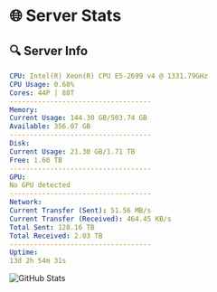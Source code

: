 # 🌐 Server Stats
## 🔍 Server Info
```yaml
CPU: Intel(R) Xeon(R) CPU E5-2699 v4 @ 1331.79GHz
CPU Usage: 0.60%
Cores: 44P | 88T
-----------------------------------
Memory:
Current Usage: 144.30 GB/503.74 GB
Available: 356.07 GB
-----------------------------------
Disk:
Current Usage: 21.30 GB/1.71 TB
Free: 1.60 TB
-----------------------------------
GPU:
No GPU detected
-----------------------------------
Network:
Current Transfer (Sent): 51.56 MB/s
Current Transfer (Received): 464.45 KB/s
Total Sent: 128.16 TB
Total Received: 2.03 TB
-----------------------------------
Uptime:
13d 2h 54m 31s
```
![GitHub Stats](https://img.shields.io/badge/Updated-2025-02-21_01:37:49-blue)